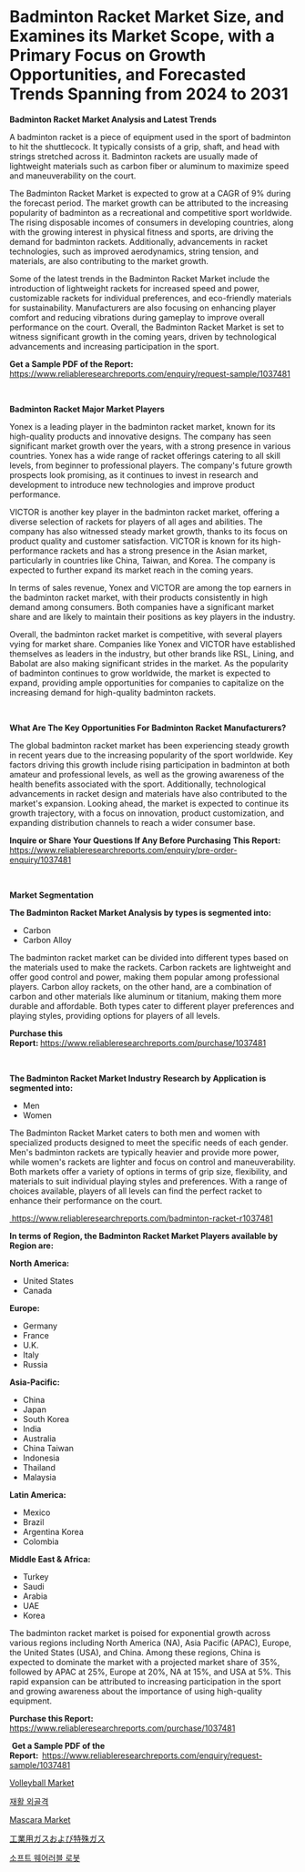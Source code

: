 <p><h1>Badminton Racket Market Size, and Examines its Market Scope, with a Primary Focus on Growth Opportunities, and Forecasted Trends Spanning from 2024 to 2031</h1></p><p><strong>Badminton Racket Market Analysis and Latest Trends</strong></p>
<p><p>A badminton racket is a piece of equipment used in the sport of badminton to hit the shuttlecock. It typically consists of a grip, shaft, and head with strings stretched across it. Badminton rackets are usually made of lightweight materials such as carbon fiber or aluminum to maximize speed and maneuverability on the court.</p><p>The Badminton Racket Market is expected to grow at a CAGR of 9% during the forecast period. The market growth can be attributed to the increasing popularity of badminton as a recreational and competitive sport worldwide. The rising disposable incomes of consumers in developing countries, along with the growing interest in physical fitness and sports, are driving the demand for badminton rackets. Additionally, advancements in racket technologies, such as improved aerodynamics, string tension, and materials, are also contributing to the market growth.</p><p>Some of the latest trends in the Badminton Racket Market include the introduction of lightweight rackets for increased speed and power, customizable rackets for individual preferences, and eco-friendly materials for sustainability. Manufacturers are also focusing on enhancing player comfort and reducing vibrations during gameplay to improve overall performance on the court. Overall, the Badminton Racket Market is set to witness significant growth in the coming years, driven by technological advancements and increasing participation in the sport.</p></p>
<p><strong>Get a Sample PDF of the Report:&nbsp;</strong> <a href="https://www.reliableresearchreports.com/enquiry/request-sample/1037481">https://www.reliableresearchreports.com/enquiry/request-sample/1037481</a></p>
<p>&nbsp;</p>
<p><strong>Badminton Racket Major Market Players</strong></p>
<p><p>Yonex is a leading player in the badminton racket market, known for its high-quality products and innovative designs. The company has seen significant market growth over the years, with a strong presence in various countries. Yonex has a wide range of racket offerings catering to all skill levels, from beginner to professional players. The company's future growth prospects look promising, as it continues to invest in research and development to introduce new technologies and improve product performance.</p><p>VICTOR is another key player in the badminton racket market, offering a diverse selection of rackets for players of all ages and abilities. The company has also witnessed steady market growth, thanks to its focus on product quality and customer satisfaction. VICTOR is known for its high-performance rackets and has a strong presence in the Asian market, particularly in countries like China, Taiwan, and Korea. The company is expected to further expand its market reach in the coming years.</p><p>In terms of sales revenue, Yonex and VICTOR are among the top earners in the badminton racket market, with their products consistently in high demand among consumers. Both companies have a significant market share and are likely to maintain their positions as key players in the industry.</p><p>Overall, the badminton racket market is competitive, with several players vying for market share. Companies like Yonex and VICTOR have established themselves as leaders in the industry, but other brands like RSL, Lining, and Babolat are also making significant strides in the market. As the popularity of badminton continues to grow worldwide, the market is expected to expand, providing ample opportunities for companies to capitalize on the increasing demand for high-quality badminton rackets.</p></p>
<p>&nbsp;</p>
<p><strong>What Are The Key Opportunities For Badminton Racket Manufacturers?</strong></p>
<p><p>The global badminton racket market has been experiencing steady growth in recent years due to the increasing popularity of the sport worldwide. Key factors driving this growth include rising participation in badminton at both amateur and professional levels, as well as the growing awareness of the health benefits associated with the sport. Additionally, technological advancements in racket design and materials have also contributed to the market's expansion. Looking ahead, the market is expected to continue its growth trajectory, with a focus on innovation, product customization, and expanding distribution channels to reach a wider consumer base.</p></p>
<p><strong>Inquire or Share Your Questions If Any Before Purchasing This Report:</strong> <a href="https://www.reliableresearchreports.com/enquiry/pre-order-enquiry/1037481">https://www.reliableresearchreports.com/enquiry/pre-order-enquiry/1037481</a></p>
<p>&nbsp;</p>
<p><strong>Market Segmentation</strong></p>
<p><strong>The Badminton Racket Market Analysis by types is segmented into:</strong></p>
<p><ul><li>Carbon</li><li>Carbon Alloy</li></ul></p>
<p><p>The badminton racket market can be divided into different types based on the materials used to make the rackets. Carbon rackets are lightweight and offer good control and power, making them popular among professional players. Carbon alloy rackets, on the other hand, are a combination of carbon and other materials like aluminum or titanium, making them more durable and affordable. Both types cater to different player preferences and playing styles, providing options for players of all levels.</p></p>
<p><strong>Purchase this Report:&nbsp;</strong><a href="https://www.reliableresearchreports.com/purchase/1037481">https://www.reliableresearchreports.com/purchase/1037481</a></p>
<p>&nbsp;</p>
<p><strong>The Badminton Racket Market Industry Research by Application is segmented into:</strong></p>
<p><ul><li>Men</li><li>Women</li></ul></p>
<p><p>The Badminton Racket Market caters to both men and women with specialized products designed to meet the specific needs of each gender. Men's badminton rackets are typically heavier and provide more power, while women's rackets are lighter and focus on control and maneuverability. Both markets offer a variety of options in terms of grip size, flexibility, and materials to suit individual playing styles and preferences. With a range of choices available, players of all levels can find the perfect racket to enhance their performance on the court.</p></p>
<p><a href="https://www.reliableresearchreports.com/badminton-racket-r1037481">&nbsp;https://www.reliableresearchreports.com/badminton-racket-r1037481</a></p>
<p><strong>In terms of Region, the Badminton Racket Market Players available by Region are:</strong></p>
<p>
    <p> <strong> North America: </strong>
        <ul>
            <li>United States</li>
            <li>Canada</li>
        </ul>
        </p> 
    <p> <strong> Europe: </strong>
        <ul>
            <li>Germany</li>
            <li>France</li>
            <li>U.K.</li>
            <li>Italy</li>
            <li>Russia</li>
        </ul>
        </p> 
    <p> <strong> Asia-Pacific: </strong>
        <ul>
            <li>China</li>
            <li>Japan</li>
            <li>South Korea</li>
            <li>India</li>
            <li>Australia</li>
            <li>China Taiwan</li>
            <li>Indonesia</li>
            <li>Thailand</li>
            <li>Malaysia</li>
        </ul>
        </p> 
    <p> <strong> Latin America: </strong>
        <ul>
            <li>Mexico</li>
            <li>Brazil</li>
            <li>Argentina Korea</li>
            <li>Colombia</li>
        </ul>
        </p> 
    <p> <strong> Middle East & Africa: </strong>
        <ul>
            <li>Turkey</li>
            <li>Saudi</li>
            <li>Arabia</li>
            <li>UAE</li>
            <li>Korea</li>
        </ul>
    </p>
    </p>
<p><p>The badminton racket market is poised for exponential growth across various regions including North America (NA), Asia Pacific (APAC), Europe, the United States (USA), and China. Among these regions, China is expected to dominate the market with a projected market share of 35%, followed by APAC at 25%, Europe at 20%, NA at 15%, and USA at 5%. This rapid expansion can be attributed to increasing participation in the sport and growing awareness about the importance of using high-quality equipment.</p></p>
<p><strong>Purchase this Report: </strong><a href="https://www.reliableresearchreports.com/purchase/1037481">https://www.reliableresearchreports.com/purchase/1037481</a></p>
<p>&nbsp;<strong>Get a Sample PDF of the Report:&nbsp;&nbsp;</strong><a href="https://www.reliableresearchreports.com/enquiry/request-sample/1037481">https://www.reliableresearchreports.com/enquiry/request-sample/1037481</a></p>
<p><strong></strong></p>
<p><p><a href="https://github.com/Gilanghao0/Market-Research-Report-List-1/blob/main/volleyball-market.md">Volleyball Market</a></p><p><a href="https://github.com/berlianaparadilla48/Market-Research-Report-List-1/blob/main/5617757148716.md">재활 외골격</a></p><p><a href="https://github.com/lukmanduiky01/Market-Research-Report-List-1/blob/main/mascara-market.md">Mascara Market</a></p><p><a href="https://github.com/alyle7648/Market-Research-Report-List-1/blob/main/1970735140841.md">工業用ガスおよび特殊ガス</a></p><p><a href="https://github.com/mdmazharulnwr786/Market-Research-Report-List-1/blob/main/6855293148717.md">소프트 웨어러블 로봇</a></p></p>